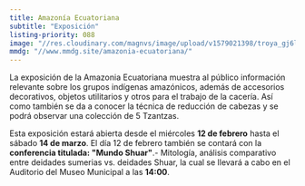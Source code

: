 ```yaml
---
title: Amazonía Ecuatoriana
subtitle: "Exposición"
listing-priority: 088
image: "//res.cloudinary.com/magnvs/image/upload/v1579021398/troya_gj6la6.jpg"
mmdg: "//www.mmdg.site/amazonia-ecuatoriana/"
---
```

La exposición de la Amazonia Ecuatoriana muestra al público información relevante sobre los grupos indígenas amazónicos, además de accesorios decorativos, objetos utilitarios y otros para el trabajo de la cacería. Así como también se da a conocer la técnica de reducción de cabezas y se podrá observar una colección de 5 Tzantzas.

Esta exposición estará abierta desde el miércoles **12 de febrero** hasta el sábado **14 de marzo**. El día 12 de febrero también se contará con la **conferencia titulada: "Mundo Shuar"**.- Mitología, análisis comparativo entre deidades sumerias vs. deidades Shuar, la cual se llevará a cabo en el Auditorio del Museo Municipal a las **14:00**.
